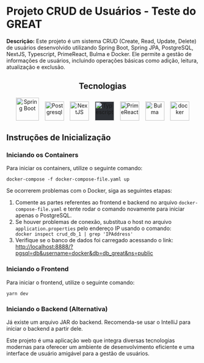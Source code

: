 
<h1>Projeto CRUD de Usuários - Teste do GREAT</h1>

<p><strong>Descrição:</strong> Este projeto é um sistema CRUD (Create, Read, Update, Delete) de usuários desenvolvido utilizando Spring Boot, Spring JPA, PostgreSQL, NextJS, Typescript, PrimeReact, Bulma e Docker. Ele permite a gestão de informações de usuários, incluindo operações básicas como adição, leitura, atualização e exclusão.</p>

<div align="center">
  <h2>Tecnologias</h2>
  <p>
    <img src="https://cdn.jsdelivr.net/gh/devicons/devicon/icons/spring/spring-original-wordmark.svg" title="Spring Boot" height="60" width="60" />
        &nbsp;&nbsp;
    <img src="https://cdn.jsdelivr.net/gh/devicons/devicon/icons/postgresql/postgresql-original.svg" title="Postgresql" height="50" width="50" />
        &nbsp;&nbsp;
    <img src="https://cdn.jsdelivr.net/gh/devicons/devicon/icons/nextjs/nextjs-original.svg" title="NextJS" height="50" width="50" />
        &nbsp;&nbsp;
    <img src="https://cdn.jsdelivr.net/gh/devicons/devicon/icons/typescript/typescript-original.svg" style="background-color:#2e3136" title="Typescript" height="50" width="50" />
      &nbsp;&nbsp;
    <img src="https://avatars.githubusercontent.com/u/3494069?s=48&v=4" title="PrimeReact" height="50" width="50" />
        &nbsp;&nbsp;
    <img src="https://cdn.jsdelivr.net/gh/devicons/devicon/icons/bulma/bulma-plain.svg" title="Bulma" height="50" width="50" />
      &nbsp;&nbsp;
    <img src="https://cdn.jsdelivr.net/gh/devicons/devicon/icons/docker/docker-original-wordmark.svg" alt="docker" title="Docker" height="50" width="50" />
  </p>
</div>

<h2>Instruções de Inicialização</h2>

<h3>Iniciando os Containers</h3>
<p>Para iniciar os containers, utilize o seguinte comando:</p>

<code>docker-compose -f docker-compose-file.yaml up</code>

<p>Se ocorrerem problemas com o Docker, siga as seguintes etapas:</p>
<ol>
    <li>Comente as partes referentes ao frontend e backend no arquivo <code>docker-compose-file.yaml</code> e tente rodar o comando novamente para iniciar apenas o PostgreSQL.</li>
    <li>Se houver problemas de conexão, substitua o host no arquivo <code>application.properties</code> pelo endereço IP usando o comando:</li>
    <code>docker inspect crud_db_1 | grep 'IPAddress'</code>
    <li>Verifique se o banco de dados foi carregado acessando o link: <a href="http://localhost:8888/?pgsql=db&username=docker&db=db_great&ns=public">http://localhost:8888/?pgsql=db&username=docker&db=db_great&ns=public</a></li>
</ol>

<h3>Iniciando o Frontend</h3>
<p>Para iniciar o frontend, utilize o seguinte comando:</p>

<code>yarn dev</code>

<h3>Iniciando o Backend (Alternativa)</h3>
<p>Já existe um arquivo JAR do backend. Recomenda-se usar o IntelliJ para iniciar o backend a partir dele.</p>

<p>Este projeto é uma aplicação web que integra diversas tecnologias modernas para oferecer um ambiente de desenvolvimento eficiente e uma interface de usuário amigável para a gestão de usuários.</p>
